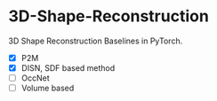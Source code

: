 # 3D-Shape-Reconstruction
3D Shape Reconstruction Baselines in PyTorch.

- [x] P2M
- [x] DISN, SDF based method
- [ ] OccNet
- [ ] Volume based
